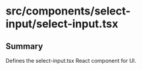 # src/components/select-input/select-input.tsx

## Summary
Defines the select-input.tsx React component for UI.